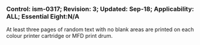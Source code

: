 ### Control: ism-0317; Revision: 3; Updated: Sep-18; Applicability: ALL; Essential Eight:N/A
<p>At least three pages of random text with no blank areas are printed on each colour printer cartridge or MFD print drum.</p>